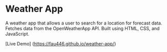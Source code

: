 # Weather App

A weather app that allows a user to search for a location for forecast data.
Fetches data from the OpenWeatherApp API.
Built using HTML, CSS, and JavaScript.

[Live Demo] (https://fau446.github.io/weather-app/)
